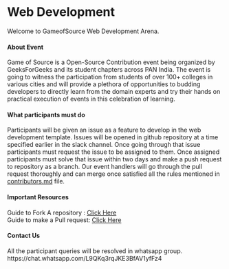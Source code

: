 # Web Development 
Welcome to GameofSource Web Development Arena. 

<h4>About Event</h4>
Game of Source is a Open-Source Contribution event being organized by GeeksForGeeks and its student chapters across PAN India. 
The event is going to witness the participation from students of over 100+ colleges in various cities and will provide a plethora of opportunities to budding developers to directly learn from the domain experts and try their hands on practical execution of events in this celebration of learning.

<h4>What participants must do</h4>
Participants will be given an issue as a feature to develop in the web development template. Issues will be opened in github repository at a time specified earlier in the slack channel. Once going through that issue participants must request the issue to be assigned to them. Once assigned participants must solve that issue within two days and make a push request to repository as a branch. Our event handlers will go through the pull request thoroughly and can merge once satisfied all the rules mentioned in <a href="https://github.com/GameofSource-GFG/Web-Development/blob/main/contributors.md">contributors.md</a> file.

<h4>Important Resources</h4>
Guide to Fork A repository : <a href="https://docs.github.com/en/free-pro-team@latest/github/getting-started-with-github/fork-a-repo">Click Here</a> <br>
Guide to make a Pull request: <a href="https://docs.github.com/en/free-pro-team@latest/github/collaborating-with-issues-and-pull-requests/about-pull-requests">Click Here</a> <br>

<h4>Contact Us</h4>
All the participant queries will be resolved in whatsapp group. https://chat.whatsapp.com/L9QKq3rqJKE3BfAV1yfFz4
